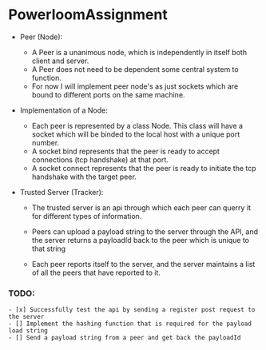 # PowerloomAssignment

- Peer (Node):
	- A Peer is a unanimous node, which is independently in itself both client and server.
	- A Peer does not need to be dependent some central system to function.
	- For now I will implement peer node's as just sockets which are bound to different ports on the 
	same machine.

- Implementation of a Node:
	- Each peer is represented by a class Node. This class will have a socket which will be binded to 
	the local host with a unique port number.
	- A socket bind represents that the peer is ready to accept connections (tcp handshake) at that port.
	- A socket connect represents that the peer is ready to initiate the tcp handshake with the target peer.

- Trusted Server (Tracker):
	- The trusted server is an api through which each peer can querry it for different types of information.
	- Peers can upload a payload string to the server through the API, and the server returns a payloadId back 
	to the peer which is unique to that string

	- Each peer reports itself to the server, and the server maintains a list of all the peers that have reported to it.


### TODO:
	- [x] Successfully test the api by sending a register post request to the server
	- [] Implement the hashing function that is required for the payload load string
	- [] Send a payload string from a peer and get back the payloadId
	
